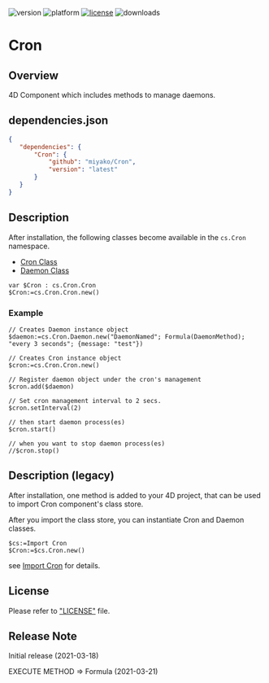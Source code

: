 ![version](https://img.shields.io/badge/version-20%2B-E23089)
![platform](https://img.shields.io/static/v1?label=platform&message=mac-intel%20|%20mac-arm%20|%20win-64&color=blue)
[![license](https://img.shields.io/github/license/miyako/Cron)](LICENSE)
![downloads](https://img.shields.io/github/downloads/miyako/Cron/total)

# Cron

## Overview

4D Component which includes methods to manage daemons.

## dependencies.json

 ```json
{
	"dependencies": {
		"Cron": {
			"github": "miyako/Cron",
			"version": "latest"
		}
	}
}
```

## Description 

After installation, the following classes become available in the  `cs.Cron` namespace.

- [Cron Class](Cron/Documentation/Classes/Cron.md)
- [Daemon Class](Cron/Documentation/Classes/Daemon.md)

```4d
var $Cron : cs.Cron.Cron
$Cron:=cs.Cron.Cron.new()
```

### Example

```4d
// Creates Daemon instance object
$daemon:=cs.Cron.Daemon.new("DaemonNamed"; Formula(DaemonMethod); "every 3 seconds"; {message: "test"})

// Creates Cron instance object
$cron:=cs.Cron.Cron.new()

// Register daemon object under the cron's management
$cron.add($daemon)

// Set cron management interval to 2 secs.
$cron.setInterval(2)

// then start daemon process(es)
$cron.start()

// when you want to stop daemon process(es)
//$cron.stop()
```

## Description (legacy)

After installation, one method is added to your 4D project, that can be used to import Cron component's class store.

After you import the class store, you can instantiate Cron and Daemon classes.

```4d
$cs:=Import Cron
$Cron:=$cs.Cron.new()
```

see [Import Cron](https://github.com/miyako/Cron/blob/main/Cron/Documentation/Methods/Import%20Cron.md) for details.

## License

Please refer to ["LICENSE"](LICENSE) file.

## Release Note

Initial release (2021-03-18)

EXECUTE METHOD => Formula (2021-03-21)
